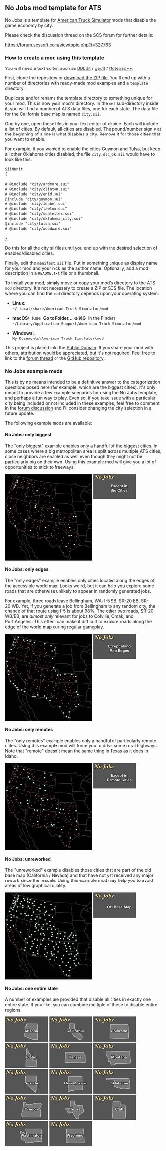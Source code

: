 ## No Jobs mod template for ATS

No Jobs is a template for
[American Truck Simulator](https://americantrucksimulator.com/)
mods that disable the game economy by city.

Please check the discussion thread on the SCS forum for further details:

https://forum.scssoft.com/viewtopic.php?t=327763


### How to create a mod using this template

You will need a text editor, such as
[BBEdit](https://www.barebones.com/products/bbedit/) /
[gedit](https://gedit-technology.github.io/apps/gedit/) /
[Notepad++](https://notepad-plus-plus.org/).

First, clone the repository or
[download the ZIP file](https://github.com/nautofon/No_Jobs/archive/refs/heads/main.zip).
You'll end up with a number of directories with ready-made mod examples
and a `template` directory.

Duplicate and/or rename the template directory to something unique for your
mod. This is now your mod's directory. In the `def` sub-directory inside it,
you will find a number of ATS data files, one for each state. The data file
for the California base map is named `city.sii`.

One by one, open these files in your text editor of choice. Each will include
a list of cities. By default, all cities are disabled. The pound/number sign
`#` at the beginning of a line is what disables a city. Remove it for those
cities that you want to enable.

For example, if you wanted to enable the cities Guymon and Tulsa, but keep
all other Oklahoma cities disabled, the file `city.dlc_ok.sii` would have to
look like this:

	SiiNunit
	{
	
	# @include "city/ardmore.sui"
	# @include "city/clinton.sui"
	# @include "city/enid.sui"
	@include "city/guymon.sui"
	# @include "city/idabel.sui"
	# @include "city/lawton.sui"
	# @include "city/mcalester.sui"
	# @include "city/oklahoma_city.sui"
	@include "city/tulsa.sui"
	# @include "city/woodward.sui"
	
	}

Do this for all the city sii files until you end up with the desired
selection of enabled/disabled cities.

Finally, edit the `manifest.sii` file. Put in something unique as display
name for your mod and your nick as the author name. Optionally, add a mod
description in a `README.txt` file or a thumbnail.

To install your mod, simply move or copy your mod's directory to the
ATS `mod` directory. It's not necessary to create a ZIP or SCS file.
The location where you can find the `mod` directory depends upon your
operating system:

*	**Linux:**  
	`~/.local/share/American Truck Simulator/mod`

*	**macOS:**  (use  **Go to Folder... ⇧⌘G**  in the Finder)  
	`~/Library/Application Support/American Truck Simulator/mod`

*	**Windows:**  
	`My Documents\American Truck Simulator\mod`

This project is placed into the [Public Domain](LICENSE).
If you share your mod with others, attribution would be appreciated,
but it's not required. Feel free to link to
the [forum thread](https://forum.scssoft.com/viewtopic.php?t=327763) or
the [GitHub repository](https://github.com/nautofon/No_Jobs).


### No Jobs example mods

This is by no means intended to be a definitive answer to the categorization
questions posed here (for example, which are the biggest cities). It's only
meant to provide a few example scenarios for using the No Jobs template,
and perhaps a fun way to play. Even so, if you take issue with a particular
city being included or not included in these examples, feel free to comment
in the [forum discussion](https://forum.scssoft.com/viewtopic.php?t=327763)
and I'll consider changing the city selection in a future update.

The following example mods are available:


#### No Jobs: only biggest

The "only biggest" example enables only a handful of the biggest cities.
In some cases where a big metropolitan area is split across multiple ATS
cities, close neighbors are enabled as well even though they might not
be particularly big on their own. Using this example mod will give you
a lot of opportunities to stick to freeways.

<div>
<a href="https://github.com/nautofon/No_Jobs/blob/main/screenshots/only_biggest.png"><img src="https://raw.githubusercontent.com/nautofon/No_Jobs/main/screenshots/only_biggest.png" width="280" height="280" align="top" alt="Overview map" /></a>
<a href="https://github.com/nautofon/No_Jobs/tree/main/No_Jobs_only_biggest"><img src="https://raw.githubusercontent.com/nautofon/No_Jobs/main/No_Jobs_only_biggest/only_biggest.jpg" width="138" height="81" align="top" alt="only biggest" /></a>
</div>


#### No Jobs: only edges

The "only edges" example enables only cities located along the edges of
the accessible world map. Looks weird, but it can help you explore some
roads that are otherwise unlikely to appear in randomly generated jobs.

For example, three roads leave Bellingham, WA: I-5 SB, SR-20 EB, SR-20 WB.
Yet, if you generate a job from Bellingham to any random city, the chance
of that route using I-5 is about 98%. The other two roads, SR-20 WB/EB,
are *almost only* relevant for jobs to Colville, Omak, and Port Angeles.
This effect can make it difficult to explore roads along the edge of the
world map during regular gameplay.

<div>
<a href="https://github.com/nautofon/No_Jobs/blob/main/screenshots/only_edges.png"><img src="https://raw.githubusercontent.com/nautofon/No_Jobs/main/screenshots/only_edges.png" width="280" height="280" align="top" alt="Overview map" /></a>
<a href="https://github.com/nautofon/No_Jobs/tree/main/No_Jobs_only_edges"><img src="https://raw.githubusercontent.com/nautofon/No_Jobs/main/No_Jobs_only_edges/only_edges.jpg" width="138" height="81" align="top" alt="only edges" /></a>
</div>


#### No Jobs: only remotes

The "only remotes" example enables only a handful of particularly
remote cities. Using this example mod will force you to drive some
rural highways. Note that "remote" doesn't mean the same thing
in Texas as it does in Idaho.

<div>
<a href="https://github.com/nautofon/No_Jobs/blob/main/screenshots/only_remotes.png"><img src="https://raw.githubusercontent.com/nautofon/No_Jobs/main/screenshots/only_remotes.png" width="280" height="280" align="top" alt="Overview map" /></a>
<a href="https://github.com/nautofon/No_Jobs/tree/main/No_Jobs_only_remotes"><img src="https://raw.githubusercontent.com/nautofon/No_Jobs/main/No_Jobs_only_remotes/only_remotes.jpg" width="138" height="81" align="top" alt="only remotes" /></a>
</div>


#### No Jobs: unreworked

The "unreworked" example disables those cities that are part of the
old base map (California / Nevada) and that have not yet received any
major rework since the rescale. Using this example mod may help you
to avoid areas of low graphical quality.

<div>
<a href="https://github.com/nautofon/No_Jobs/blob/main/screenshots/unreworked.png"><img src="https://raw.githubusercontent.com/nautofon/No_Jobs/main/screenshots/unreworked.png" width="280" height="280" align="top" alt="Overview map" /></a>
<a href="https://github.com/nautofon/No_Jobs/tree/main/No_Jobs_unreworked"><img src="https://raw.githubusercontent.com/nautofon/No_Jobs/main/No_Jobs_unreworked/unreworked.jpg" width="138" height="81" align="top" alt="unreworked" /></a>
</div>


#### No Jobs: one entire state

A number of examples are provided that disable all cities in exactly one
entire state. If you like, you can combine multiple of these to disable
entire regions.

<div>
<a href="https://github.com/nautofon/No_Jobs/tree/main/No_Jobs_AZ"><img src="https://raw.githubusercontent.com/nautofon/No_Jobs/main/No_Jobs_AZ/AZ.jpg" width="138" height="81" alt="Arizona" /></a>
<a href="https://github.com/nautofon/No_Jobs/tree/main/No_Jobs_CA"><img src="https://raw.githubusercontent.com/nautofon/No_Jobs/main/No_Jobs_CA/CA.jpg" width="138" height="81" alt="California" /></a>
<a href="https://github.com/nautofon/No_Jobs/tree/main/No_Jobs_CO"><img src="https://raw.githubusercontent.com/nautofon/No_Jobs/main/No_Jobs_CO/CO.jpg" width="138" height="81" alt="Colorado" /></a>
<a href="https://github.com/nautofon/No_Jobs/tree/main/No_Jobs_ID"><img src="https://raw.githubusercontent.com/nautofon/No_Jobs/main/No_Jobs_ID/ID.jpg" width="138" height="81" alt="Idaho" /></a>
<a href="https://github.com/nautofon/No_Jobs/tree/main/No_Jobs_KS"><img src="https://raw.githubusercontent.com/nautofon/No_Jobs/main/No_Jobs_KS/KS.jpg" width="138" height="81" alt="Kansas" /></a>
<a href="https://github.com/nautofon/No_Jobs/tree/main/No_Jobs_MT"><img src="https://raw.githubusercontent.com/nautofon/No_Jobs/main/No_Jobs_MT/MT.jpg" width="138" height="81" alt="Montana" /></a>
<a href="https://github.com/nautofon/No_Jobs/tree/main/No_Jobs_NV"><img src="https://raw.githubusercontent.com/nautofon/No_Jobs/main/No_Jobs_NV/NV.jpg" width="138" height="81" alt="Nevada" /></a>
<a href="https://github.com/nautofon/No_Jobs/tree/main/No_Jobs_NM"><img src="https://raw.githubusercontent.com/nautofon/No_Jobs/main/No_Jobs_NM/NM.jpg" width="138" height="81" alt="New Mexico" /></a>
<a href="https://github.com/nautofon/No_Jobs/tree/main/No_Jobs_OK"><img src="https://raw.githubusercontent.com/nautofon/No_Jobs/main/No_Jobs_OK/OK.jpg" width="138" height="81" alt="Oklahoma" /></a>
<a href="https://github.com/nautofon/No_Jobs/tree/main/No_Jobs_OR"><img src="https://raw.githubusercontent.com/nautofon/No_Jobs/main/No_Jobs_OR/OR.jpg" width="138" height="81" alt="Oregon" /></a>
<a href="https://github.com/nautofon/No_Jobs/tree/main/No_Jobs_TX"><img src="https://raw.githubusercontent.com/nautofon/No_Jobs/main/No_Jobs_TX/TX.jpg" width="138" height="81" alt="Texas" /></a>
<a href="https://github.com/nautofon/No_Jobs/tree/main/No_Jobs_UT"><img src="https://raw.githubusercontent.com/nautofon/No_Jobs/main/No_Jobs_UT/UT.jpg" width="138" height="81" alt="Utah" /></a>
<a href="https://github.com/nautofon/No_Jobs/tree/main/No_Jobs_WA"><img src="https://raw.githubusercontent.com/nautofon/No_Jobs/main/No_Jobs_WA/WA.jpg" width="138" height="81" alt="Washington" /></a>
<a href="https://github.com/nautofon/No_Jobs/tree/main/No_Jobs_WY"><img src="https://raw.githubusercontent.com/nautofon/No_Jobs/main/No_Jobs_WY/WY.jpg" width="138" height="81" alt="Wyoming" /></a>
</div>
